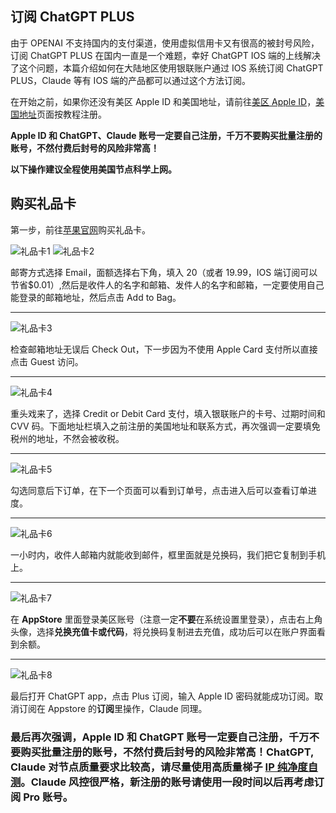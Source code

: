 ## 订阅 ChatGPT PLUS

由于 OPENAI 不支持国内的支付渠道，使用虚拟信用卡又有很高的被封号风险，订阅 ChatGPT PLUS 在国内一直是一个难题，幸好 ChatGPT IOS 端的上线解决了这个问题，本篇介绍如何在大陆地区使用银联账户通过 IOS 系统订阅 ChatGPT PLUS，Claude 等有 IOS 端的产品都可以通过这个方法订阅。

在开始之前，如果你还没有美区 Apple ID 和美国地址，请前往[美区 Apple ID](./注册美区Apple%20ID.md)，[美国地址](./获取美国联系方式及地址.md)页面按教程注册。

**Apple ID 和 ChatGPT、Claude 账号一定要自己注册，千万不要购买批量注册的账号，不然付费后封号的风险非常高！**

**以下操作建议全程使用美国节点科学上网。**

## 购买礼品卡

第一步，前往<a href="https://www.apple.com/shop/buy-giftcard/giftcard" target="_blank">苹果官网</a>购买礼品卡。

![礼品卡1](./imgs/card1.png)
![礼品卡2](./imgs/card2.png)

邮寄方式选择 Email，面额选择右下角，填入 20（或者 19.99，IOS 端订阅可以节省$0.01）,然后是收件人的名字和邮箱、发件人的名字和邮箱，一定要使用自己能登录的邮箱地址，然后点击 Add to Bag。

---

![礼品卡3](./imgs/card3.png)

检查邮箱地址无误后 Check Out，下一步因为不使用 Apple Card 支付所以直接点击 Guest 访问。

---

![礼品卡4](./imgs/card4.png)

重头戏来了，选择 Credit or Debit Card 支付，填入银联账户的卡号、过期时间和 CVV 码。下面地址栏填入之前注册的美国地址和联系方式，再次强调一定要填免税州的地址，不然会被收税。

---

![礼品卡5](./imgs/card5.png)

勾选同意后下订单，在下一个页面可以看到订单号，点击进入后可以查看订单进度。

---

![礼品卡6](./imgs/card6.png)

一小时内，收件人邮箱内就能收到邮件，框里面就是兑换码，我们把它复制到手机上。

---

![礼品卡7](./imgs/card7.png)

在 **AppStore** 里面登录美区账号（注意一定**不要**在系统设置里登录），点击右上角头像，选择**兑换充值卡或代码**，将兑换码复制进去充值，成功后可以在账户界面看到余额。

---

![礼品卡8](./imgs/card8.jpg)

最后打开 ChatGPT app，点击 Plus 订阅，输入 Apple ID 密码就能成功订阅。取消订阅在 Appstore 的**订阅**里操作，Claude 同理。

### 最后再次强调，Apple ID 和 ChatGPT 账号一定要自己注册，千万不要购买批量注册的账号，不然付费后封号的风险非常高！ChatGPT, Claude 对节点质量要求比较高，请尽量使用高质量梯子 [IP 纯净度自测](./IP纯净度自测.md)。Claude 风控很严格，新注册的账号请使用一段时间以后再考虑订阅 Pro 账号。
